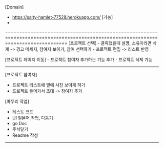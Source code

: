 [Domain] 
   - https://salty-hamlet-77528.herokuapp.com/
[기능]
   - 
==================================================================================================================================
[프로젝트 선택]
	- 클릭했을때 설명, 소유자라면 삭제 -> 경고 메세지, 참여자 보이기, 참여 선택하기
	- 프로젝트 편집 -> 리스트 반영
	
[프로젝트 페이지 이동]
	- 프로젝트 참여자 추가하는 기능 추가
	- 프로젝트 삭제 기능 

----------------------------------------------------------------------------------------------------------------------------------
[프로젝트 참여자]
- 프로젝트 리스트에 옆에 사진 보이게 하기 
- 프로젝트 들어가서 초대 -> 참여자 추가

[마무리 작업]
- 테스트 코드
- UI 일본어 작업, 다듬기
- go Doc
- 주석달기
- Readme 작성
----------------------------------------------------------------------------------------------------------------------------------